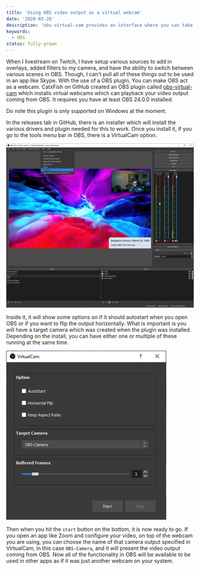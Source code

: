 ```yaml
---
title: 'Using OBS video output as a virtual webcam'
date: '2020-03-28'
description: 'obs-virtual-cam provides an interface where you can take the video output and convert it into a virtual webcam for apps like Skype or Zoom'
keywords:
  - OBS
status: fully-grown
---
```


When I livestream on Twitch, I have setup various sources to add in overlays, added filters to my camera, and have the ability to switch between various scenes in OBS. Though, I can't pull all of these things out to be used in an app like Skype. With the use of a OBS plugin, You can make OBS act as a webcam. CatxFish on GitHub created an OBS plugin called [obs-virtual-cam](https://github.com/CatxFish/obs-virtual-cam) which installs virtual webcams which can playback your video output coming from OBS. It requires you have at least OBS 24.0.0 installed.

<Warning>
Do note this plugin is only supported on Windows at the moment.
</Warning>

In the releases tab in GitHub, there is an installer which will install the various drivers and plugin needed for this to work. Once you install it, if you go to the tools menu bar in OBS, there is a VirtualCam option.

![tools dropdown in OBS showing VirtualCam](./obs-tools-dropdown.png)

Inside it, it will show some options on if it should autostart when you open OBS or if you want to flip the output horizontally. What is important is you will have a target camera which was created when the plugin was installed. Depending on the install, you can have either one or multiple of these running at the same time.

![VirtualCam interface](./virtualcam.png)

Then when you hit the `start` button on the bottom, it is now ready to go. If you open an app like Zoom and configure your video, on top of the webcam you are using, you can choose the name of that camera output specified in VirtualCam, in this case `OBS-Camera`, and it will present the video output coming from OBS. Now all of the functionality in OBS will be available to be used in other apps as if it was just another webcam on your system.
